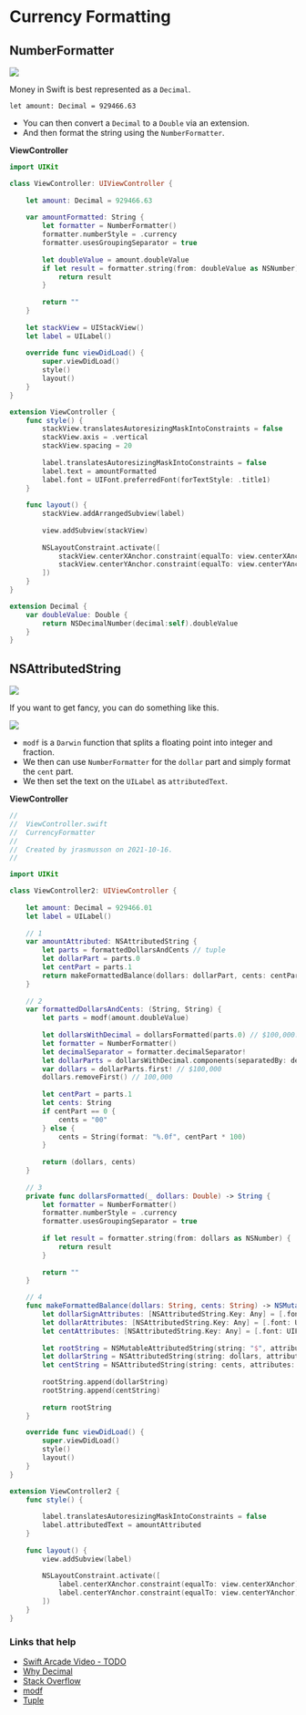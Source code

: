 # Currency Formatting

## NumberFormatter 

![](images/0.png)

Money in Swift is best represented as a `Decimal`.

`let amount: Decimal = 929466.63`

- You can then convert a `Decimal` to a `Double` via an extension.
- And then format the string using the `NumberFormatter`.

**ViewController**

```swift
import UIKit

class ViewController: UIViewController {
    
    let amount: Decimal = 929466.63
    
    var amountFormatted: String {
        let formatter = NumberFormatter()
        formatter.numberStyle = .currency
        formatter.usesGroupingSeparator = true
        
        let doubleValue = amount.doubleValue
        if let result = formatter.string(from: doubleValue as NSNumber) {
            return result
        }
        
        return ""
    }
    
    let stackView = UIStackView()
    let label = UILabel()
    
    override func viewDidLoad() {
        super.viewDidLoad()
        style()
        layout()
    }
}

extension ViewController {
    func style() {
        stackView.translatesAutoresizingMaskIntoConstraints = false
        stackView.axis = .vertical
        stackView.spacing = 20
        
        label.translatesAutoresizingMaskIntoConstraints = false
        label.text = amountFormatted
        label.font = UIFont.preferredFont(forTextStyle: .title1)
    }
    
    func layout() {
        stackView.addArrangedSubview(label)
        
        view.addSubview(stackView)
        
        NSLayoutConstraint.activate([
            stackView.centerXAnchor.constraint(equalTo: view.centerXAnchor),
            stackView.centerYAnchor.constraint(equalTo: view.centerYAnchor),
        ])
    }
}

extension Decimal {
    var doubleValue: Double {
        return NSDecimalNumber(decimal:self).doubleValue
    }
}
```

## NSAttributedString

![](images/2.png)

If you want to get fancy, you can do something like this.

![](images/1.png)

- `modf` is a `Darwin` function that splits a floating point into integer and fraction.
- We then can use `NumberFormatter` for the `dollar` part and simply format the `cent` part.
- We then set the text on the `UILabel` as `attributedText`.

**ViewController**

```swift
//
//  ViewController.swift
//  CurrencyFormatter
//
//  Created by jrasmusson on 2021-10-16.
//

import UIKit

class ViewController2: UIViewController {
    
    let amount: Decimal = 929466.01
    let label = UILabel()
    
    // 1
    var amountAttributed: NSAttributedString {
        let parts = formattedDollarsAndCents // tuple
        let dollarPart = parts.0
        let centPart = parts.1
        return makeFormattedBalance(dollars: dollarPart, cents: centPart)
    }
        
    // 2
    var formattedDollarsAndCents: (String, String) {
        let parts = modf(amount.doubleValue)
        
        let dollarsWithDecimal = dollarsFormatted(parts.0) // $100,000.01
        let formatter = NumberFormatter()
        let decimalSeparator = formatter.decimalSeparator!
        let dollarParts = dollarsWithDecimal.components(separatedBy: decimalSeparator)
        var dollars = dollarParts.first! // $100,000
        dollars.removeFirst() // 100,000
        
        let centPart = parts.1
        let cents: String
        if centPart == 0 {
            cents = "00"
        } else {
            cents = String(format: "%.0f", centPart * 100)
        }
        
        return (dollars, cents)
    }
    
    // 3
    private func dollarsFormatted(_ dollars: Double) -> String {
        let formatter = NumberFormatter()
        formatter.numberStyle = .currency
        formatter.usesGroupingSeparator = true
        
        if let result = formatter.string(from: dollars as NSNumber) {
            return result
        }
        
        return ""
    }

    // 4
    func makeFormattedBalance(dollars: String, cents: String) -> NSMutableAttributedString {
        let dollarSignAttributes: [NSAttributedString.Key: Any] = [.font: UIFont.preferredFont(forTextStyle: .callout), .baselineOffset: 8]
        let dollarAttributes: [NSAttributedString.Key: Any] = [.font: UIFont.preferredFont(forTextStyle: .title1)]
        let centAttributes: [NSAttributedString.Key: Any] = [.font: UIFont.preferredFont(forTextStyle: .footnote), .baselineOffset: 8]
        
        let rootString = NSMutableAttributedString(string: "$", attributes: dollarSignAttributes)
        let dollarString = NSAttributedString(string: dollars, attributes: dollarAttributes)
        let centString = NSAttributedString(string: cents, attributes: centAttributes)
        
        rootString.append(dollarString)
        rootString.append(centString)
        
        return rootString
    }

    override func viewDidLoad() {
        super.viewDidLoad()
        style()
        layout()
    }
}

extension ViewController2 {
    func style() {
        
        label.translatesAutoresizingMaskIntoConstraints = false
        label.attributedText = amountAttributed
    }
    
    func layout() {
        view.addSubview(label)
        
        NSLayoutConstraint.activate([
            label.centerXAnchor.constraint(equalTo: view.centerXAnchor),
            label.centerYAnchor.constraint(equalTo: view.centerYAnchor),
        ])
    }
}
```

### Links that help

- [Swift Arcade Video - TODO](https://www.youtube.com/watch?v=XAnICKPjoTU)
- [Why Decimal](https://floating-point-gui.de/basic/)
- [Stack Overflow](https://stackoverflow.com/questions/41558832/how-to-format-a-double-into-currency-swift-3)
- [modf](https://www.techonthenet.com/c_language/standard_library_functions/math_h/modf.php)
- [Tuple](https://github.com/jrasmusson/level-up-swift/tree/master/5-tuples)
